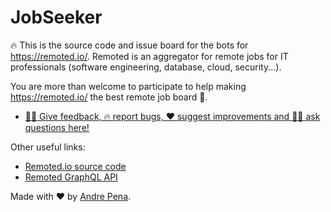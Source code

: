 # JobSeeker

🔥 This is the source code and issue board for the bots for https://remoted.io/. Remoted is an aggregator for remote jobs for IT professionals (software engineering, database, cloud, security...).

You are more than welcome to participate to help making https://remoted.io/ the best remote job board 🥇.

- [🤦‍♀️ Give feedback, 🔥 report bugs, ❤ suggest improvements and 🙋‍♀️ ask questions here!](https://github.com/remoted-io/jobseeker/issues)

Other useful links:
- [Remoted.io source code](https://github.com/remoted-io/remoted)
- [Remoted GraphQL API](https://remoted.io/graphql)

Made with ❤ by [Andre Pena](https://twitter.com/andrerpena).

